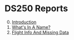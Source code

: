 # DS250 Reports

0. [Introduction](https://brandonbennett1995.github.io)
1. [What's In A Name?](https://brandonbennett1995.github.io/p1_whats_in_a_name.html)
2. [Flight Info And Missing Data](https://brandonbennett1995.github.io/p2/p2_brandon_bennett.html)
